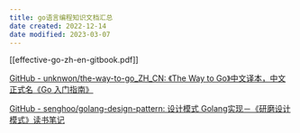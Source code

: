 ```yaml
---
title: go语言编程知识文档汇总
date created: 2022-12-14
date modified: 2023-03-07
---
```


[[effective-go-zh-en-gitbook.pdf]]

[GitHub - unknwon/the-way-to-go_ZH_CN: 《The Way to Go》中文译本，中文正式名《Go 入门指南》](https://github.com/unknwon/the-way-to-go_ZH_CN?utm_source=gold_browser_extension)

[GitHub - senghoo/golang-design-pattern: 设计模式 Golang实现－《研磨设计模式》读书笔记](https://github.com/senghoo/golang-design-pattern?utm_source=gold_browser_extension)
